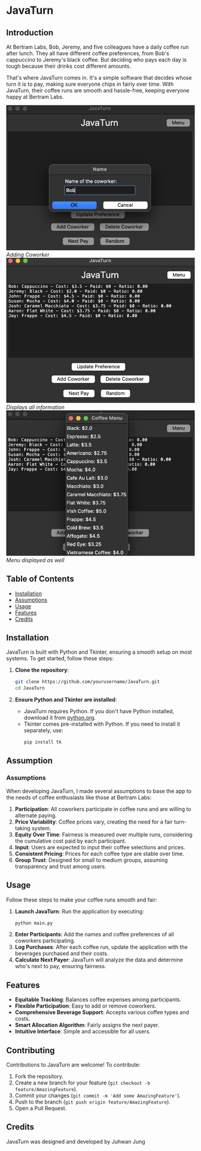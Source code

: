 # JavaTurn

## Introduction

At Bertram Labs, Bob, Jeremy, and five colleagues have a daily coffee run after lunch. They all have different coffee preferences, from Bob's cappuccino to Jeremy's black coffee. But deciding who pays each day is tough because their drinks cost different amounts.

That's where JavaTurn comes in. It's a simple software that decides whose turn it is to pay, making sure everyone chips in fairly over time. With JavaTurn, their coffee runs are smooth and hassle-free, keeping everyone happy at Bertram Labs.

![Project Image](images/Demo1.png)
*Adding Coworker*
![Project Image](images/Demo2.png)
*Displays all information*
![Project Image](images/Demo3.png)
*Menu displayed as well*

## Table of Contents

- [Installation](#installation)
- [Assumptions](#assumptions)
- [Usage](#usage)
- [Features](#features)
- [Credits](#credits)


## Installation

JavaTurn is built with Python and Tkinter, ensuring a smooth setup on most systems. To get started, follow these steps:

1. **Clone the repository**:
   ```bash
   git clone https://github.com/yourusername/JavaTurn.git
   cd JavaTurn
   ```

2. **Ensure Python and Tkinter are installed**:
   - JavaTurn requires Python. If you don't have Python installed, download it from [python.org](https://www.python.org/downloads/).
   - Tkinter comes pre-installed with Python. If you need to install it separately, use:
     ```bash
     pip install tk
     ```
## Assumption

### Assumptions

When developing JavaTurn, I made several assumptions to base the app to the needs of coffee enthusiasts like those at Bertram Labs:

1. **Participation**: All coworkers participate in coffee runs and are willing to alternate paying.
2. **Price Variability**: Coffee prices vary, creating the need for a fair turn-taking system.
3. **Equity Over Time**: Fairness is measured over multiple runs, considering the cumulative cost paid by each participant.
4. **Input**: Users are expected to input their coffee selections and prices.
5. **Consistent Pricing**: Prices for each coffee type are stable over time.
6. **Group Trust**: Designed for small to medium groups, assuming transparency and trust among users.


## Usage

Follow these steps to make your coffee runs smooth and fair:

1. **Launch JavaTurn**: Run the application by executing:
   ```bash
   python main.py
   ```
2. **Enter Participants**: Add the names and coffee preferences of all coworkers participating.
3. **Log Purchases**: After each coffee run, update the application with the beverages purchased and their costs.
4. **Calculate Next Payer**: JavaTurn will analyze the data and determine who's next to pay, ensuring fairness.

## Features

- **Equitable Tracking**: Balances coffee expenses among participants.
- **Flexible Participation**: Easy to add or remove coworkers.
- **Comprehensive Beverage Support**: Accepts various coffee types and costs.
- **Smart Allocation Algorithm**: Fairly assigns the next payer.
- **Intuitive Interface**: Simple and accessible for all users.

## Contributing

Contributions to JavaTurn are welcome! To contribute:

1. Fork the repository.
2. Create a new branch for your feature (`git checkout -b feature/AmazingFeature`).
3. Commit your changes (`git commit -m 'Add some AmazingFeature'`).
4. Push to the branch (`git push origin feature/AmazingFeature`).
5. Open a Pull Request.

## Credits

JavaTurn was designed and developed by Juhwan Jung


